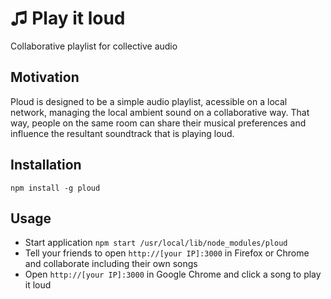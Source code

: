 # ♫ Play it loud
Collaborative playlist for collective audio

## Motivation
Ploud is designed to be a simple audio playlist, acessible on a local network, managing the local ambient sound on a collaborative way.
That way, people on the same room can share their musical preferences and influence the resultant soundtrack that is playing loud.

## Installation
```npm install -g ploud```

## Usage
* Start application ```npm start /usr/local/lib/node_modules/ploud```
* Tell your friends to open ```http://[your IP]:3000``` in Firefox or Chrome and collaborate including their own songs
* Open ```http://[your IP]:3000``` in Google Chrome and click a song to play it loud